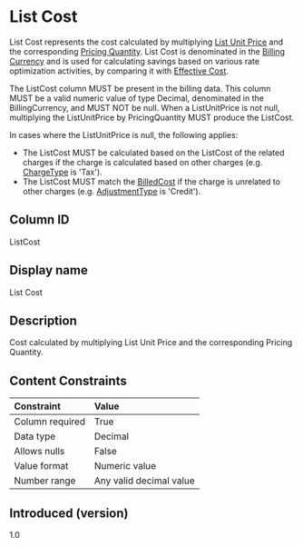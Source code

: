 # List Cost

List Cost represents the cost calculated by multiplying [List Unit Price](#listunitprice) and the corresponding [Pricing Quantity](#pricingquantity). List Cost is denominated in the [Billing Currency](#billingcurrency) and is used for calculating savings based on various rate optimization activities, by comparing it with [Effective Cost](#effectivecost).

The ListCost column MUST be present in the billing data. This column MUST be a valid numeric value of type Decimal, denominated in the BillingCurrency, and MUST NOT be null. When a ListUnitPrice is not null, multiplying the ListUnitPrice by PricingQuantity MUST produce the ListCost.

In cases where the ListUnitPrice is null, the following applies:

* The ListCost MUST be calculated based on the ListCost of the related charges if the charge is calculated based on other charges (e.g. [ChargeType](#chargetype) is 'Tax').
* The ListCost MUST match the [BilledCost](#billedcost) if the charge is unrelated to other charges (e.g. [AdjustmentType](#adjustmenttype) is 'Credit').

## Column ID

ListCost

## Display name

List Cost

## Description

Cost calculated by multiplying List Unit Price and the corresponding Pricing Quantity.

## Content Constraints

| Constraint      | Value                   |
|:----------------|:------------------------|
| Column required | True                    |
| Data type       | Decimal                 |
| Allows nulls    | False                   |
| Value format    | Numeric value           |
| Number range    | Any valid decimal value |

## Introduced (version)

1.0
